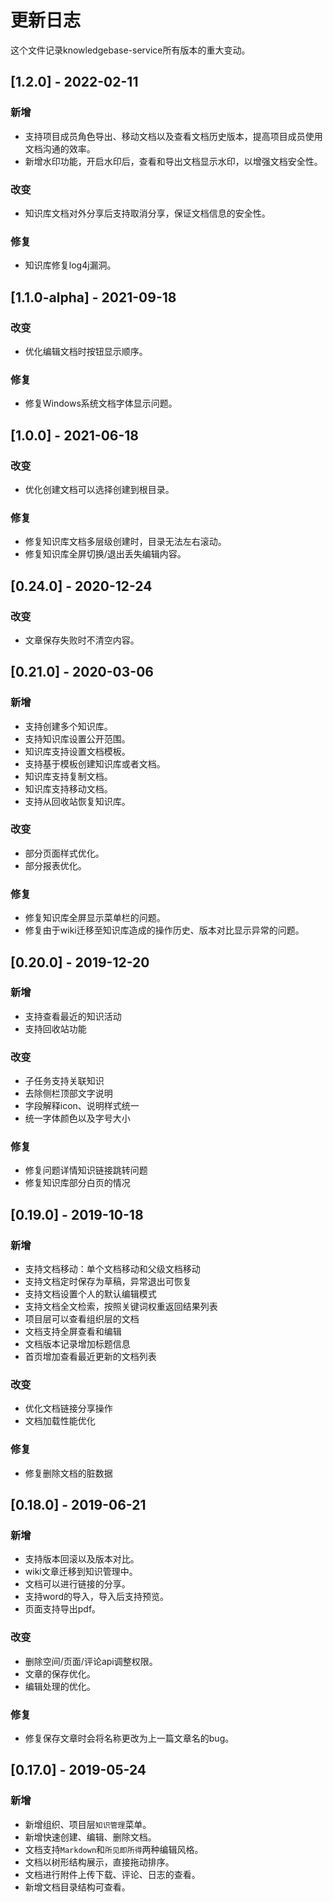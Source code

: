 # 更新日志
这个文件记录knowledgebase-service所有版本的重大变动。

## [1.2.0] - 2022-02-11

### 新增

- 支持项目成员角色导出、移动文档以及查看文档历史版本，提高项目成员使用文档沟通的效率。
- 新增水印功能，开启水印后，查看和导出文档显示水印，以增强文档安全性。

### 改变

- 知识库文档对外分享后支持取消分享，保证文档信息的安全性。

### 修复

- 知识库修复log4j漏洞。


## [1.1.0-alpha] - 2021-09-18

### 改变

- 优化编辑文档时按钮显示顺序。
 

### 修复

- 修复Windows系统文档字体显示问题。



## [1.0.0] - 2021-06-18

### 改变

- 优化创建文档可以选择创建到根目录。

### 修复

- 修复知识库文档多层级创建时，目录无法左右滚动。
- 修复知识库全屏切换/退出丢失编辑内容。



## [0.24.0] - 2020-12-24

### 改变

- 文章保存失败时不清空内容。



## [0.21.0] - 2020-03-06

### 新增

- 支持创建多个知识库。
- 支持知识库设置公开范围。
- 知识库支持设置文档模板。
- 支持基于模板创建知识库或者文档。
- 知识库支持复制文档。
- 知识库支持移动文档。
- 支持从回收站恢复知识库。

### 改变

- 部分页面样式优化。
- 部分报表优化。

### 修复

- 修复知识库全屏显示菜单栏的问题。
- 修复由于wiki迁移至知识库造成的操作历史、版本对比显示异常的问题。

## [0.20.0] - 2019-12-20

### 新增

- 支持查看最近的知识活动
- 支持回收站功能

### 改变

- 子任务支持关联知识
- 去除侧栏顶部文字说明
- 字段解释icon、说明样式统一
- 统一字体颜色以及字号大小

### 修复

- 修复问题详情知识链接跳转问题
- 修复知识库部分白页的情况


## [0.19.0] - 2019-10-18

### 新增

- 支持文档移动：单个文档移动和父级文档移动
- 支持文档定时保存为草稿，异常退出可恢复
- 支持文档设置个人的默认编辑模式
- 支持文档全文检索，按照关键词权重返回结果列表
- 项目层可以查看组织层的文档
- 文档支持全屏查看和编辑
- 文档版本记录增加标题信息
- 首页增加查看最近更新的文档列表

### 改变

- 优化文档链接分享操作
- 文档加载性能优化

### 修复

- 修复删除文档的脏数据

## [0.18.0] - 2019-06-21

### 新增

- 支持版本回滚以及版本对比。
- wiki文章迁移到知识管理中。
- 文档可以进行链接的分享。
- 支持word的导入，导入后支持预览。
- 页面支持导出pdf。

### 改变

- 删除空间/页面/评论api调整权限。
- 文章的保存优化。
- 编辑处理的优化。

### 修复

- 修复保存文章时会将名称更改为上一篇文章名的bug。

## [0.17.0] - 2019-05-24

### 新增

- 新增组织、项目层`知识管理`菜单。
- 新增快速创建、编辑、删除文档。
- 文档支持`Markdown`和`所见即所得`两种编辑风格。
- 文档以树形结构展示，直接拖动排序。
- 文档进行附件上传下载、评论、日志的查看。
- 新增文档目录结构可查看。
